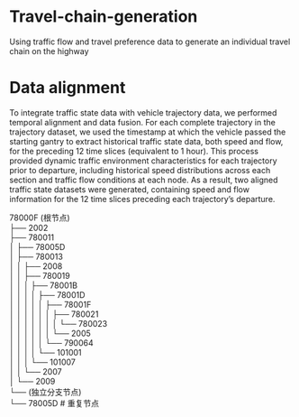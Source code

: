 # Travel-chain-generation
Using traffic flow and travel preference data to generate an individual travel chain on the highway

# Data alignment
To integrate traffic state data with vehicle trajectory data, we performed temporal alignment and data fusion. For each complete trajectory in the trajectory dataset, we used the timestamp at which the vehicle passed the starting gantry to extract historical traffic state data, both speed and flow, for the preceding 12 time slices (equivalent to 1 hour). This process provided dynamic traffic environment characteristics for each trajectory prior to departure, including historical speed distributions across each section and traffic flow conditions at each node. As a result, two aligned traffic state datasets were generated, containing speed and flow information for the 12 time slices preceding each trajectory’s departure.

78000F (根节点)  
├── 2002  
├── 780011  
│    ├── 78005D  
│   ├── 780013  
│   │   ├── 2008  
│   │   ├── 780019  
│   │   │   ├── 78001B  
│   │   │   │   ├── 78001D  
│   │   │   │   │   ├── 78001F  
│   │   │   │   │   │   ├── 780021  
│   │   │   │   │   │   │   └── 780023  
│   │   │   │   │   │   └── 2005  
│   │   │   │   │   └── 790064  
│   │   │   │   └── 101001  
│   │   │   └── 101007  
│   │   └── 2007  
│   └── 2009  
└── (独立分支节点)  
    └── 78005D  # 重复节点  
